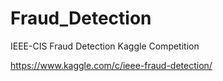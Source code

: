 # Fraud_Detection
IEEE-CIS Fraud Detection Kaggle Competition 

https://www.kaggle.com/c/ieee-fraud-detection/
